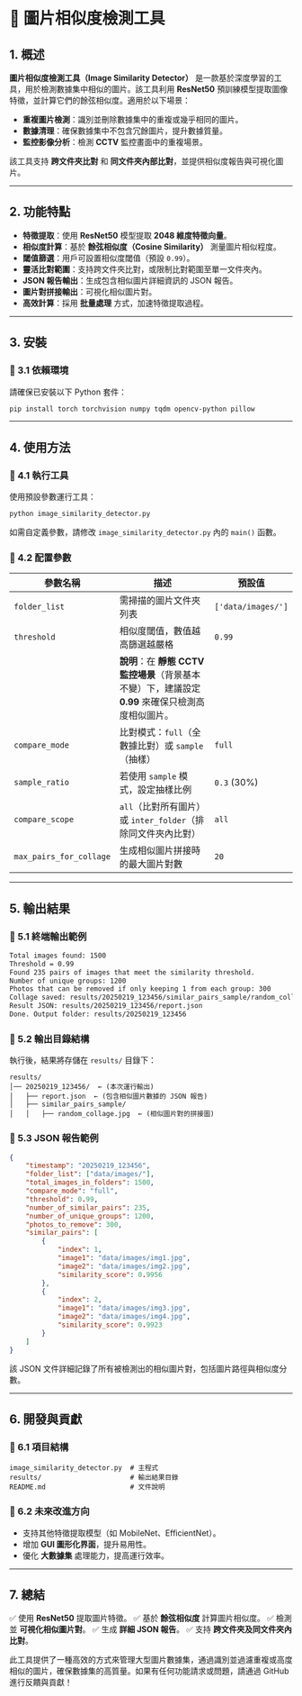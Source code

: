 # 📌 圖片相似度檢測工具

## **1. 概述**

**圖片相似度檢測工具（Image Similarity Detector）** 是一款基於深度學習的工具，用於檢測數據集中相似的圖片。該工具利用 **ResNet50** 預訓練模型提取圖像特徵，並計算它們的餘弦相似度。適用於以下場景：

- **重複圖片檢測**：識別並刪除數據集中的重複或幾乎相同的圖片。
- **數據清理**：確保數據集中不包含冗餘圖片，提升數據質量。
- **監控影像分析**：檢測 **CCTV** 監控畫面中的重複場景。

該工具支持 **跨文件夾比對** 和 **同文件夾內部比對**，並提供相似度報告與可視化圖片。

---

## **2. 功能特點**

- **特徵提取**：使用 **ResNet50** 模型提取 **2048 維度特徵向量**。
- **相似度計算**：基於 **餘弦相似度（Cosine Similarity）** 測量圖片相似程度。
- **閾值篩選**：用戶可設置相似度閾值（預設 `0.99`）。
- **靈活比對範圍**：支持跨文件夾比對，或限制比對範圍至單一文件夾內。
- **JSON 報告輸出**：生成包含相似圖片詳細資訊的 JSON 報告。
- **圖片對拼接輸出**：可視化相似圖片對。
- **高效計算**：採用 **批量處理** 方式，加速特徵提取過程。

---

## **3. 安裝**

### **📌 3.1 依賴環境**
請確保已安裝以下 Python 套件：

```bash
pip install torch torchvision numpy tqdm opencv-python pillow
```

---

## **4. 使用方法**

### **📌 4.1 執行工具**

使用預設參數運行工具：
```bash
python image_similarity_detector.py
```

如需自定義參數，請修改 `image_similarity_detector.py` 內的 `main()` 函數。

### **📌 4.2 配置參數**

| 參數名稱        | 描述                                            | 預設值 |
|---------------|---------------------------------|------|
| `folder_list` | 需掃描的圖片文件夾列表                    | `['data/images/']` |
| `threshold`   | 相似度閾值，數值越高篩選越嚴格             | `0.99` |
|               | **說明**：在 **靜態 CCTV 監控場景**（背景基本不變）下，建議設定 **0.99** 來確保只檢測高度相似圖片。 |
| `compare_mode`| 比對模式：`full`（全數據比對）或 `sample`（抽樣） | `full` |
| `sample_ratio`| 若使用 `sample` 模式，設定抽樣比例         | `0.3` (30%) |
| `compare_scope`| `all`（比對所有圖片）或 `inter_folder`（排除同文件夾內比對） | `all` |
| `max_pairs_for_collage` | 生成相似圖片拼接時的最大圖片對數 | `20` |

---

## **5. 輸出結果**

### **📌 5.1 終端輸出範例**

```bash
Total images found: 1500
Threshold = 0.99
Found 235 pairs of images that meet the similarity threshold.
Number of unique groups: 1200
Photos that can be removed if only keeping 1 from each group: 300
Collage saved: results/20250219_123456/similar_pairs_sample/random_collage.jpg
Result JSON: results/20250219_123456/report.json
Done. Output folder: results/20250219_123456
```

### **📌 5.2 輸出目錄結構**

執行後，結果將存儲在 `results/` 目錄下：
```
results/
│── 20250219_123456/  ← (本次運行輸出)
│   ├── report.json  ← (包含相似圖片數據的 JSON 報告)
│   ├── similar_pairs_sample/  
│   │   ├── random_collage.jpg  ← (相似圖片對的拼接圖)
```

### **📌 5.3 JSON 報告範例**

```json
{
    "timestamp": "20250219_123456",
    "folder_list": ["data/images/"],
    "total_images_in_folders": 1500,
    "compare_mode": "full",
    "threshold": 0.99,
    "number_of_similar_pairs": 235,
    "number_of_unique_groups": 1200,
    "photos_to_remove": 300,
    "similar_pairs": [
        {
            "index": 1,
            "image1": "data/images/img1.jpg",
            "image2": "data/images/img2.jpg",
            "similarity_score": 0.9956
        },
        {
            "index": 2,
            "image1": "data/images/img3.jpg",
            "image2": "data/images/img4.jpg",
            "similarity_score": 0.9923
        }
    ]
}
```

該 JSON 文件詳細記錄了所有被檢測出的相似圖片對，包括圖片路徑與相似度分數。

---

## **6. 開發與貢獻**

### **📌 6.1 項目結構**
```
image_similarity_detector.py  # 主程式
results/                      # 輸出結果目錄
README.md                     # 文件說明
```

### **📌 6.2 未來改進方向**
- 支持其他特徵提取模型（如 MobileNet、EfficientNet）。
- 增加 **GUI 圖形化界面**，提升易用性。
- 優化 **大數據集** 處理能力，提高運行效率。

---

## **7. 總結**
✅ 使用 **ResNet50** 提取圖片特徵。
✅ 基於 **餘弦相似度** 計算圖片相似度。
✅ 檢測並 **可視化相似圖片對**。
✅ 生成 **詳細 JSON 報告**。
✅ 支持 **跨文件夾及同文件夾內比對**。

此工具提供了一種高效的方式來管理大型圖片數據集，通過識別並過濾重複或高度相似的圖片，確保數據集的高質量。如果有任何功能請求或問題，請通過 GitHub 進行反饋與貢獻！


